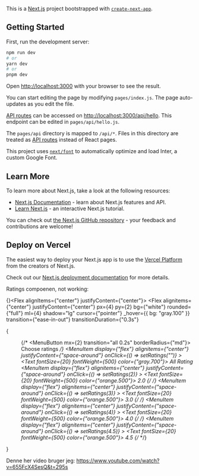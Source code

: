 This is a [Next.js](https://nextjs.org/) project bootstrapped with [`create-next-app`](https://github.com/vercel/next.js/tree/canary/packages/create-next-app).

## Getting Started

First, run the development server:

```bash
npm run dev
# or
yarn dev
# or
pnpm dev
```

Open [http://localhost:3000](http://localhost:3000) with your browser to see the result.

You can start editing the page by modifying `pages/index.js`. The page auto-updates as you edit the file.

[API routes](https://nextjs.org/docs/api-routes/introduction) can be accessed on [http://localhost:3000/api/hello](http://localhost:3000/api/hello). This endpoint can be edited in `pages/api/hello.js`.

The `pages/api` directory is mapped to `/api/*`. Files in this directory are treated as [API routes](https://nextjs.org/docs/api-routes/introduction) instead of React pages.

This project uses [`next/font`](https://nextjs.org/docs/basic-features/font-optimization) to automatically optimize and load Inter, a custom Google Font.

## Learn More

To learn more about Next.js, take a look at the following resources:

- [Next.js Documentation](https://nextjs.org/docs) - learn about Next.js features and API.
- [Learn Next.js](https://nextjs.org/learn) - an interactive Next.js tutorial.

You can check out [the Next.js GitHub repository](https://github.com/vercel/next.js/) - your feedback and contributions are welcome!

## Deploy on Vercel

The easiest way to deploy your Next.js app is to use the [Vercel Platform](https://vercel.com/new?utm_medium=default-template&filter=next.js&utm_source=create-next-app&utm_campaign=create-next-app-readme) from the creators of Next.js.

Check out our [Next.js deployment documentation](https://nextjs.org/docs/deployment) for more details.


Ratings compoenen, not working: 

{}<Flex alignItems={"center"} justifyContent={"center"}>
<Flex
  alignitems={"center"}
  justifyContent={"center"}
  px={4}
  py={2}
  bg={"white"}
  rounded={"full"}
  ml={4}
  shadow="lg"
  cursor={"pointer"}
  _hover={{ bg: "gray.100" }}
  transition={"ease-in-out"}
  transitionDuration={"0.3s"}
>
  {<Menu>
   {/*  <BiStar fontSize={25} />
    <MenuButton mx={2} transition="all 0.2s" borderRadius={"md"}>
      Choose ratings
    </MenuButton> */}
    <MenuList>
      <MenuItem
        display={"flex"}
        alignitems={"center"}
        justifyContent={"space-around"}
        onClick={() => setRatings("")}
      >
        <Text fontSize={20} fontWeight={500} color={"gray.700"}>
          All Rating
        </Text>
      </MenuItem>
      <MenuItem
        display={"flex"}
        alignitems={"center"}
        justifyContent={"space-around"}
        onClick={() => setRatings(2)}
      >
        <Text fontSize={20} fontWeight={500} color={"orange.500"}>
          2.0
        </Text>
        {/* <Rating size="small" value={2} readOnly />  */}
      </MenuItem>
      <MenuItem
        display={"flex"}
        alignitems={"center"}
        justifyContent={"space-around"}
        onClick={() => setRatings(3)}
      >
        <Text fontSize={20} fontWeight={500} color={"orange.500"}>
          3.0
        </Text>
        {/* <Rating size="small" value={3} readOnly />  */}
      </MenuItem>
      <MenuItem
        display={"flex"}
        alignitems={"center"}
        justifyContent={"space-around"}
        onClick={() => setRatings(4)}
      >
        <Text fontSize={20} fontWeight={500} color={"orange.500"}>
          4.0
        </Text>
        {/* <Rating size="small" value={4} readOnly />  */}
      </MenuItem>
      <MenuItem
        display={"flex"}
        alignitems={"center"}
        justifyContent={"space-around"}
        onClick={() => setRatings(4.5)}
      >
        <Text fontSize={20} fontWeight={500} color={"orange.500"}>
          4.5
        </Text>
        {/* <Rating size="small" value={4.5} readOnly />  */}
      </MenuItem>
    </MenuList>
  </Menu>}
  <BiChevronDown fontSize={25} />
</Flex>

Denne her video bruger jeg: https://www.youtube.com/watch?v=655FcX4SesQ&t=295s
